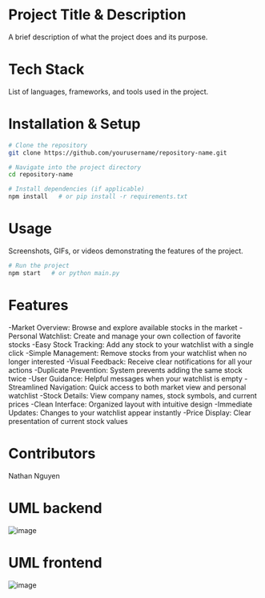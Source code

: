 # Project Title & Description

A brief description of what the project does and its purpose.

# Tech Stack

List of languages, frameworks, and tools used in the project.

# Installation & Setup

```sh
# Clone the repository
git clone https://github.com/yourusername/repository-name.git

# Navigate into the project directory
cd repository-name

# Install dependencies (if applicable)
npm install   # or pip install -r requirements.txt
```

# Usage

Screenshots, GIFs, or videos demonstrating the features of the project.

```sh
# Run the project
npm start   # or python main.py
```

# Features
-Market Overview: Browse and explore available stocks in the market
-Personal Watchlist: Create and manage your own collection of favorite stocks
-Easy Stock Tracking: Add any stock to your watchlist with a single click
-Simple Management: Remove stocks from your watchlist when no longer interested
-Visual Feedback: Receive clear notifications for all your actions
-Duplicate Prevention: System prevents adding the same stock twice
-User Guidance: Helpful messages when your watchlist is empty
-Streamlined Navigation: Quick access to both market view and personal watchlist
-Stock Details: View company names, stock symbols, and current prices
-Clean Interface: Organized layout with intuitive design
-Immediate Updates: Changes to your watchlist appear instantly
-Price Display: Clear presentation of current stock values

# Contributors
Nathan Nguyen

# UML backend
![image](https://github.com/user-attachments/assets/0247b792-1721-43c8-8d36-30e3f1ca8079)

# UML frontend
![image](https://github.com/user-attachments/assets/6bbd1261-ccb2-434d-9235-20966b7e56d4)
